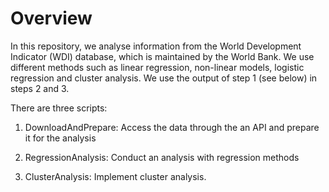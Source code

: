 
# Overview

In this repository, we analyse information from the World Development Indicator (WDI) database, which is maintained by the World Bank.
We use different methods such as linear regression, non-linear models, logistic regression and cluster analysis. We use the output of step 1 (see below) in steps 2 and 3.

There are three scripts:

1. DownloadAndPrepare: Access the data through the an API and prepare it for the analysis

2. RegressionAnalysis: Conduct an analysis with regression methods

3. ClusterAnalysis: Implement cluster analysis.

